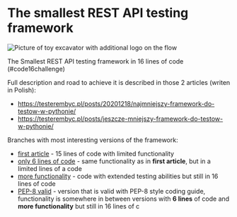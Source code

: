 # The smallest REST API testing framework

![Picture of toy excavator with additional logo on the flow](https://testerembyc.pl/images/posts/jeszcze-mniejszy-framework-do-testow-w-pythonie.jpg "Picture from pexels.com")

The Smallest REST API testing framework in 16 lines of code (#code16challenge)

Full description and road to achieve it is described in those 2 articles (writen in Polish):

* https://testerembyc.pl/posts/20201218/najmniejszy-framework-do-testow-w-pythonie/
* https://testerembyc.pl/posts/jeszcze-mniejszy-framework-do-testow-w-pythonie/

Branches with most interesting versions of the framework:

* [first article](https://github.com/mkusz/the_smallest_rest_api_testing_framework/tree/first_article) - 15 lines of code with limited functionality
* [only 6 lines of code](https://github.com/mkusz/the_smallest_rest_api_testing_framework/tree/6_lines) - same 
  functionality as in **first article**, but in a limited lines of a code
* [more functionality](https://github.com/mkusz/the_smallest_rest_api_testing_framework/tree/more_functionality) - 
  code with extended testing abilities but still in 16 lines of code
* [PEP-8 valid](https://github.com/mkusz/the_smallest_rest_api_testing_framework/tree/pep8_valid) - version that is valid with PEP-8 style coding guide, functionality is somewhere in between versions with **6 lines** of code and **more functionality** but still in 16 lines of c